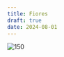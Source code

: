 ```yaml
---
title: Fiores
draft: true
date: 2024-08-01
---
```

![150](https://images-wixmp-ed30a86b8c4ca887773594c2.wixmp.com/f/08ce61a9-57a5-424d-933b-9e0fe65cbddc/dch86ba-ca5ab2c2-71dc-45b0-8d5b-647412fba5f7.jpg/v1/fill/w_852,h_938,q_70,strp/comm__sabal_by_tpiola_dch86ba-pre.jpg?token=eyJ0eXAiOiJKV1QiLCJhbGciOiJIUzI1NiJ9.eyJzdWIiOiJ1cm46YXBwOjdlMGQxODg5ODIyNjQzNzNhNWYwZDQxNWVhMGQyNmUwIiwiaXNzIjoidXJuOmFwcDo3ZTBkMTg4OTgyMjY0MzczYTVmMGQ0MTVlYTBkMjZlMCIsIm9iaiI6W1t7ImhlaWdodCI6Ijw9MTEyOCIsInBhdGgiOiJcL2ZcLzA4Y2U2MWE5LTU3YTUtNDI0ZC05MzNiLTllMGZlNjVjYmRkY1wvZGNoODZiYS1jYTVhYjJjMi03MWRjLTQ1YjAtOGQ1Yi02NDc0MTJmYmE1ZjcuanBnIiwid2lkdGgiOiI8PTEwMjQifV1dLCJhdWQiOlsidXJuOnNlcnZpY2U6aW1hZ2Uub3BlcmF0aW9ucyJdfQ.uemHbuKFZbkLlttLgIfarnaL7gJ9tPsKp23h7zwurzI)





